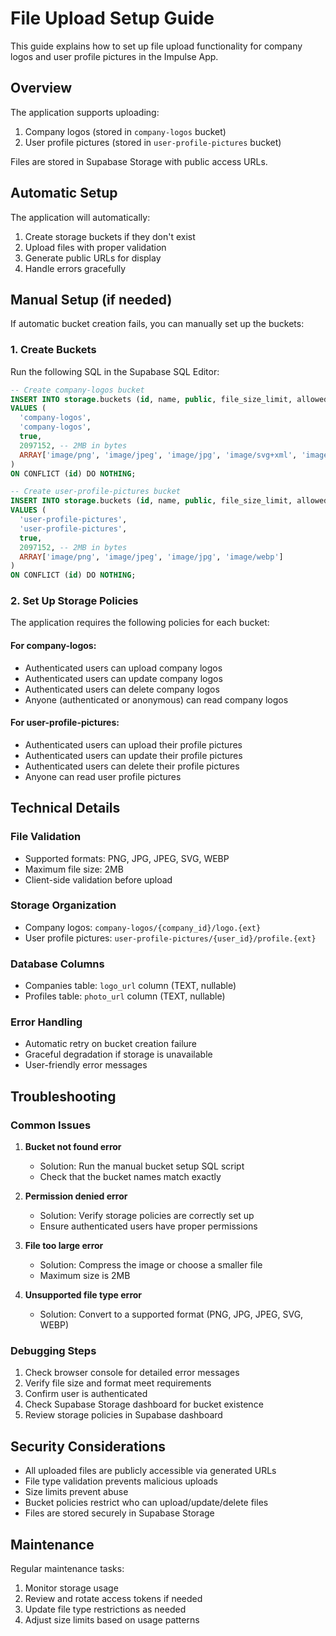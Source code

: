 # File Upload Setup Guide

This guide explains how to set up file upload functionality for company logos and user profile pictures in the Impulse App.

## Overview

The application supports uploading:
1. Company logos (stored in `company-logos` bucket)
2. User profile pictures (stored in `user-profile-pictures` bucket)

Files are stored in Supabase Storage with public access URLs.

## Automatic Setup

The application will automatically:
1. Create storage buckets if they don't exist
2. Upload files with proper validation
3. Generate public URLs for display
4. Handle errors gracefully

## Manual Setup (if needed)

If automatic bucket creation fails, you can manually set up the buckets:

### 1. Create Buckets

Run the following SQL in the Supabase SQL Editor:

```sql
-- Create company-logos bucket
INSERT INTO storage.buckets (id, name, public, file_size_limit, allowed_mime_types)
VALUES (
  'company-logos', 
  'company-logos', 
  true, 
  2097152, -- 2MB in bytes
  ARRAY['image/png', 'image/jpeg', 'image/jpg', 'image/svg+xml', 'image/webp']
)
ON CONFLICT (id) DO NOTHING;

-- Create user-profile-pictures bucket
INSERT INTO storage.buckets (id, name, public, file_size_limit, allowed_mime_types)
VALUES (
  'user-profile-pictures', 
  'user-profile-pictures', 
  true, 
  2097152, -- 2MB in bytes
  ARRAY['image/png', 'image/jpeg', 'image/jpg', 'image/webp']
)
ON CONFLICT (id) DO NOTHING;
```

### 2. Set Up Storage Policies

The application requires the following policies for each bucket:

#### For company-logos:
- Authenticated users can upload company logos
- Authenticated users can update company logos  
- Authenticated users can delete company logos
- Anyone (authenticated or anonymous) can read company logos

#### For user-profile-pictures:
- Authenticated users can upload their profile pictures
- Authenticated users can update their profile pictures
- Authenticated users can delete their profile pictures
- Anyone can read user profile pictures

## Technical Details

### File Validation
- Supported formats: PNG, JPG, JPEG, SVG, WEBP
- Maximum file size: 2MB
- Client-side validation before upload

### Storage Organization
- Company logos: `company-logos/{company_id}/logo.{ext}`
- User profile pictures: `user-profile-pictures/{user_id}/profile.{ext}`

### Database Columns
- Companies table: `logo_url` column (TEXT, nullable)
- Profiles table: `photo_url` column (TEXT, nullable)

### Error Handling
- Automatic retry on bucket creation failure
- Graceful degradation if storage is unavailable
- User-friendly error messages

## Troubleshooting

### Common Issues

1. **Bucket not found error**
   - Solution: Run the manual bucket setup SQL script
   - Check that the bucket names match exactly

2. **Permission denied error**
   - Solution: Verify storage policies are correctly set up
   - Ensure authenticated users have proper permissions

3. **File too large error**
   - Solution: Compress the image or choose a smaller file
   - Maximum size is 2MB

4. **Unsupported file type error**
   - Solution: Convert to a supported format (PNG, JPG, JPEG, SVG, WEBP)

### Debugging Steps

1. Check browser console for detailed error messages
2. Verify file size and format meet requirements
3. Confirm user is authenticated
4. Check Supabase Storage dashboard for bucket existence
5. Review storage policies in Supabase dashboard

## Security Considerations

- All uploaded files are publicly accessible via generated URLs
- File type validation prevents malicious uploads
- Size limits prevent abuse
- Bucket policies restrict who can upload/update/delete files
- Files are stored securely in Supabase Storage

## Maintenance

Regular maintenance tasks:
1. Monitor storage usage
2. Review and rotate access tokens if needed
3. Update file type restrictions as needed
4. Adjust size limits based on usage patterns